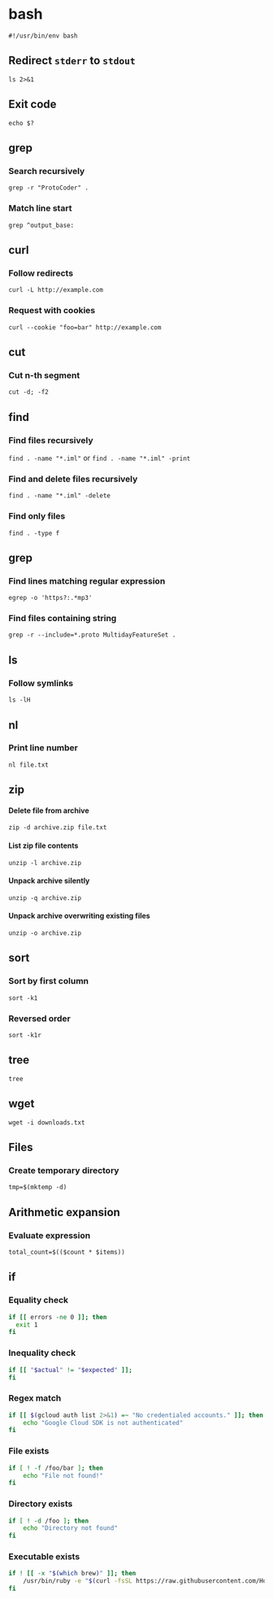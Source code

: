 # bash
`#!/usr/bin/env bash`

## Redirect `stderr` to `stdout`
`ls 2>&1`

## Exit code
`echo $?`

## grep

### Search recursively
`grep -r "ProtoCoder" .`

### Match line start
`grep ^output_base:`

## curl

### Follow redirects
`curl -L http://example.com`

### Request with cookies
`curl --cookie "foo=bar" http://example.com`

## cut

### Cut n-th segment
`cut -d; -f2`

## find

### Find files recursively
`find . -name "*.iml"` or `find . -name "*.iml" -print`

### Find and delete files recursively
`find . -name "*.iml" -delete`

### Find only files
`find . -type f`

## grep

### Find lines matching regular expression
`egrep -o 'https?:.*mp3'`

### Find files containing string
`grep -r --include=*.proto MultidayFeatureSet .`

## ls

### Follow symlinks
`ls -lH`

## nl

### Print line number
`nl file.txt`

## zip

#### Delete file from archive
`zip -d archive.zip file.txt`

#### List zip file contents
`unzip -l archive.zip`

#### Unpack archive silently
`unzip -q archive.zip`

#### Unpack archive overwriting existing files
`unzip -o archive.zip`

## sort

### Sort by first column
`sort -k1`

### Reversed order
`sort -k1r`

## tree
`tree`

## wget
`wget -i downloads.txt`

## Files

### Create temporary directory
`tmp=$(mktemp -d)`

## Arithmetic expansion

### Evaluate expression
`total_count=$(($count * $items))`

## if

### Equality check
```bash
if [[ errors -ne 0 ]]; then
  exit 1
fi
```

### Inequality check
```bash
if [[ "$actual" != "$expected" ]];
fi
```

### Regex match
```bash
if [[ $(gcloud auth list 2>&1) =~ "No credentialed accounts." ]]; then
    echo "Google Cloud SDK is not authenticated"
fi
```

### File exists
```bash
if [ ! -f /foo/bar ]; then
    echo "File not found!"
fi
```

### Directory exists
```bash
if [ ! -d /foo ]; then
    echo "Directory not found"
fi
```

### Executable exists
```bash
if ! [[ -x "$(which brew)" ]]; then
    /usr/bin/ruby -e "$(curl -fsSL https://raw.githubusercontent.com/Homebrew/install/master/install)"
fi
```

